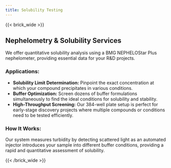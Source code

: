 ```yaml
---
title: Solubility Testing
---
```


{{< brick_wide >}}

## Nephelometry & Solubility Services

We offer quantitative solubility analysis using a BMG NEPHELOStar Plus nephelometer, providing essential data for your R&D projects.

### Applications:

* **Solubility Limit Determination:** Pinpoint the exact concentration at which your compound precipitates in various conditions.
* **Buffer Optimization:** Screen dozens of buffer formulations simultaneously to find the ideal conditions for solubility and stability.
* **High-Throughput Screening:** Our 384-well plate setup is perfect for early-stage discovery projects where multiple compounds or conditions need to be tested efficiently.

### How It Works:

Our system measures turbidity by detecting scattered light as an automated injector introduces your sample into different buffer conditions, providing a rapid and quantitative assessment of solubility.

{{< /brick_wide >}}
